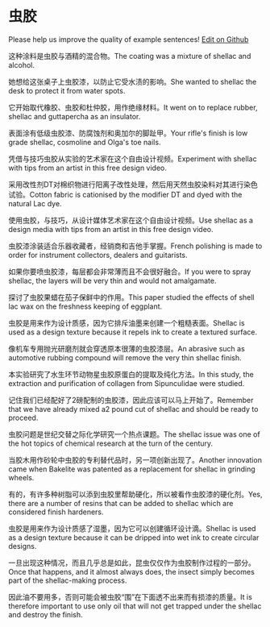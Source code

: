 # 虫胶

Please help us improve the quality of example sentences! [Edit on Github](https://github.com/jiyushe/jiyu-example-sentence-source/blob/main/chinese/chongjiao.md)

<p><span class="chinese">这种涂料是虫胶与酒精的混合物。</span><span class="english">The coating was a mixture of shellac and alcohol.</span></p>

<p><span class="chinese">她想给这张桌子上虫胶漆，以防止它受水渍的影响。</span><span class="english">She wanted to shellac the desk to protect it from water spots.</span></p>

<p><span class="chinese">它开始取代橡胶、虫胶和杜仲胶，用作绝缘材料。</span><span class="english">It went on to replace rubber, shellac and guttapercha as an insulator.</span></p>

<p><span class="chinese">表面涂有低级虫胶漆、防腐蚀剂和奥加尔的脚趾甲。</span><span class="english">Your rifle's finish is low grade shellac, cosmoline and Olga's toe nails.</span></p>

<p><span class="chinese">凭借与技巧虫胶从实验的艺术家在这个自由设计视频。</span><span class="english">Experiment with shellac with tips from an artist in this free design video.</span></p>

<p><span class="chinese">采用改性剂DT对棉织物进行阳离子改性处理，然后用天然虫胶染料对其进行染色试验。</span><span class="english">Cotton fabric is cationised by the modifier DT and dyed with the natural Lac dye.</span></p>

<p><span class="chinese">使用虫胶，与技巧，从设计媒体艺术家在这个自由设计视频。</span><span class="english">Use shellac as a design media with tips from an artist in this free design video.</span></p>

<p><span class="chinese">虫胶漆涂装适合乐器收藏者，经销商和吉他手掌握。</span><span class="english">French polishing is made to order for instrument collectors, dealers and guitarists.</span></p>

<p><span class="chinese">如果你要喷虫胶漆，每层都会非常薄而且不会很好融合。</span><span class="english">If you were to spray shellac, the layers will be very thin and would not amalgamate.</span></p>

<p><span class="chinese">探讨了虫胶果蜡在茄子保鲜中的作用。</span><span class="english">This paper studied the effects of shell lac wax on the freshness keeping of eggplant.</span></p>

<p><span class="chinese">虫胶是用来作为设计质感，因为它排斥油墨来创建一个粗糙表面。</span><span class="english">Shellac is used as a design texture because it repels ink to create a textured surface.</span></p>

<p><span class="chinese">像机车专用抛光研磨剂就会穿透原本很薄的虫胶漆层。</span><span class="english">An abrasive such as automotive rubbing compound will remove the very thin shellac finish.</span></p>

<p><span class="chinese">本实验研究了水生环节动物星虫胶原蛋白的提取及纯化方法。</span><span class="english">In this study, the extraction and purification of collagen from Sipunculidae were studied.</span></p>

<p><span class="chinese">记住我们已经配好了2磅配制的虫胶漆，因此应该可以马上开始了。</span><span class="english">Remember that we have already mixed a2 pound cut of shellac and should be ready to proceed.</span></p>

<p><span class="chinese">虫胶问题是世纪交替之际化学研究一个热点课题。</span><span class="english">The shellac issue was one of the hot topics of chemical research at the turn of the century.</span></p>

<p><span class="chinese">当胶木用作砂轮中虫胶的专利替代品时，另一项创新出现了。</span><span class="english">Another innovation came when Bakelite was patented as a replacement for shellac in grinding wheels.</span></p>

<p><span class="chinese">有的，有许多种树脂可以添到虫胶里帮助硬化，所以被看作虫胶漆的硬化剂。</span><span class="english">Yes, there are a number of resins that can be added to shellac which are considered finish hardeners.</span></p>

<p><span class="chinese">虫胶是用来作为设计质感了湿墨，因为它可以创建循环设计滴。</span><span class="english">Shellac is used as a design texture because it can be dripped into wet ink to create circular designs.</span></p>

<p><span class="chinese">一旦出现这种情况，而且几乎总是如此，昆虫仅仅作为虫胶制作过程的一部分。</span><span class="english">Once that happens, and it almost always does, the insect simply becomes part of the shellac-making process.</span></p>

<p><span class="chinese">因此油不要用多，否则可能会被虫胶“围”在下面透不出来而有损漆的质量。</span><span class="english">It is therefore important to use only oil that will not get trapped under the shellac and destroy the finish.</span></p>

